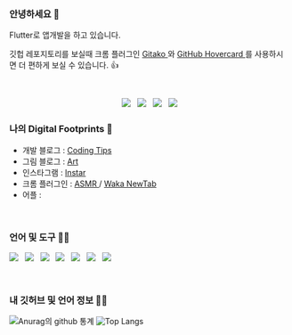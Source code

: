 ### 안녕하세요 👋

Flutter로 앱개발을 하고 있습니다.

깃헙 레포지토리를 보실때 크롬 플러그인 <a href="https://chrome.google.com/webstore/detail/gitako-github-file-tree/giljefjcheohhamkjphiebfjnlphnokk">Gitako </a>와
<a href="https://chrome.google.com/webstore/detail/github-hovercard/mmoahbbnojgkclgceahhakhnccimnplk">GitHub Hovercard <a/> 를 사용하시면 더 편하게 보실 수 있습니다. 👍
  


<br>
<p align='center'>
<a href=""><img src="https://img.icons8.com/nolan/40/blog.png?row=true"/></a>&nbsp;&nbsp;
<a href=""><img src="https://img.icons8.com/nolan/40/instagram-new.png?row=true"/></a>&nbsp;&nbsp;
<a href=""><img src="https://img.icons8.com/nolan/40/apple-mail.png?row=true"/></a>&nbsp;&nbsp;
<a href=""><img src="https://img.icons8.com/nolan/40/facebook-new.png?row=true"/></a>
</p>


### 나의 Digital Footprints 🌱

* 개발 블로그 : [Coding Tips](https://gaebal4.tistory.com/)
* 그림 블로그 : [Art ](https://boobyby.tistory.com/)
* 인스타그램 : [Instar](https://www.instagram.com/coeweonho50/)
* 크롬 플러그인 : [ASMR ](https://chrome.google.com/webstore/detail/handmade-asmr/glndjfbddleemgakpbfdbmiinlcmefjh/related) / [Waka NewTab ](https://chrome.google.com/webstore/detail/todolist-tab/jpkliledckcfkiiiphajjjeofagpoooj)
* 어플 : 


<br>

### 언어 및 도구 🐱‍💻

<a href=""><img src="https://img.icons8.com/color/40/000000/flutter.png"/></a>&nbsp;&nbsp;
<a href=""><img src="https://img.icons8.com/cotton/40/000000/android-os.png"/></a>&nbsp;&nbsp;
<a href=""><img src="https://img.icons8.com/color/40/000000/firebase.png"/></a>&nbsp;&nbsp;
<a href=""><img src="https://img.icons8.com/color/40/000000/git.png"/></a>&nbsp;&nbsp;
<a href=""><img src="https://img.icons8.com/color/40/000000/linux.png"/></a>&nbsp;&nbsp;
<a href=""><img src="https://img.icons8.com/ios-filled/40/000000/mysql-logo.png"/></a>&nbsp;&nbsp;
<a href=""><img src="https://img.icons8.com/plasticine/40/000000/playstore.png"/></a>&nbsp;&nbsp;


<br>


### 내 깃허브 및 언어 정보 👩‍💻 

![ Anurag의 github 통계 ](https://github-readme-stats.vercel.app/api?username=writepro4&hide=prs&show_icons=true&hide_border=true&title_color=000)
![Top Langs](https://github-readme-stats.vercel.app/api/top-langs/?username=writepro4&layout=compact&hide_border=true)





